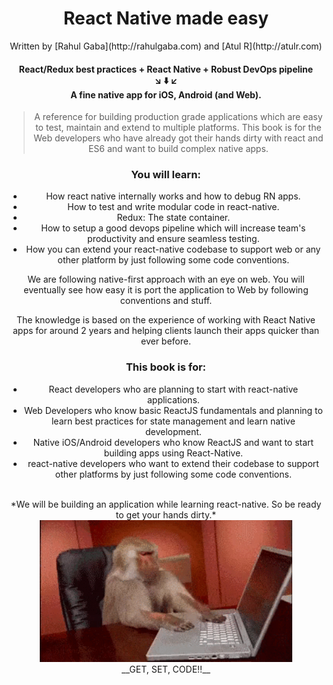 # <center>React Native made easy<center/>
<center>Written by [Rahul Gaba](http://rahulgaba.com) and [Atul R](http://atulr.com)<center/>

#### <center>React/Redux best practices + React Native + Robust DevOps pipeline<br/>↘️ ⬇️ ↙️<br/>A fine native app for iOS, Android (and Web).<center>

>A reference for building production grade applications which are easy to test, maintain and extend to multiple platforms. This book is for the Web developers who have already got their hands dirty with react and ES6 and want to build complex native apps.



### You will learn:

* How react native internally works and how to debug RN apps.
* How to test and write modular code in react-native.
* Redux: The state container.
* How to setup a good devops pipeline which will increase team's productivity and ensure seamless testing.
* How you can extend your react-native codebase to support web or any other platform by just following some code conventions.

We are following native-first approach with an eye on web. You will eventually see how easy it is port the application to Web by following conventions and stuff.

The knowledge is based on the experience of working with React Native apps for around 2 years and helping clients launch their apps quicker than ever before.

### This book is for:

- React developers who are planning to start with react-native applications.
- Web Developers who know basic ReactJS fundamentals and planning to learn best practices for state management and learn native development.
- Native iOS/Android developers who know ReactJS and want to start building apps using React-Native.
- react-native developers who want to extend their codebase to support other platforms by just following some code conventions.


<br/>
<center>*We will be building an application while learning react-native. So be ready to get your hands dirty.*<center/>

<div style="text-align:center">
<img src="/assets/images/0/getset.gif" style="width: 80%;display:inline-block;" hspace="20">
</div>

<center>__GET, SET, CODE!!__<center>
